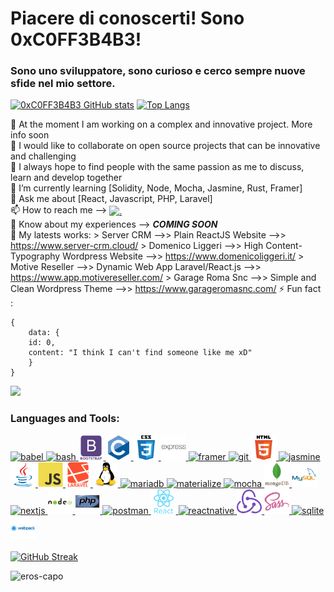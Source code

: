 <!--### Hi there 👋

[![0xC0FF3B4B3 GitHub stats](https://github-readme-stats.vercel.app/api?username=Eros-capo&count_private=true&&show_icons=true&title_color=11E940&icon_color=9411E9&text_color=daf7dc&bg_color=2A1E3F&border_color=CF2828&locale=it&include_all_commits=true&count_private=true&line_height=24&custom_title=Statistiche%20di%200xC0FF3B4B3&hide=prs)](https://github.com/Eros-Capo)                           [![Top Langs](https://github-readme-stats.vercel.app/api/top-langs/?username=Eros-capo&layout=compact&langs_count=20&card_width=300)](https://github.com/Eros-Capo)
<!--
**Eros-Capo/Eros-Capo** is a ✨ _special_ ✨ repository because its `README.md` (this file) appears on your GitHub profile.
https://github-readme-stats.vercel.app/api/top-langs/?username=Eros-capo&layout=compact&langs_count=20
Here are some ideas to get you started:

- 🔭 I’m currently working on ...
- 🌱 I’m currently learning ...
- 👯 I’m looking to collaborate on ...
- 🤔 I’m looking for help with ...
- 💬 Ask me about ...
- 📫 How to reach me: ...
- 😄 Pronouns: ...
- ⚡ Fun fact: ...
-->
# Piacere di conoscerti! Sono 0xC0FF3B4B3!

### Sono uno sviluppatore, sono curioso e cerco sempre nuove sfide nel mio settore.

[![0xC0FF3B4B3 GitHub stats](https://github-readme-stats.vercel.app/api?username=Eros-capo&count_private=true&&show_icons=true&title_color=11E940&icon_color=9411E9&text_color=daf7dc&bg_color=2A1E3F&border_color=CF2828&locale=it&include_all_commits=true&count_private=true&line_height=24&custom_title=Statistiche%20di%200xC0FF3B4B3&hide=prs)](https://github.com/Eros-Capo)                           [![Top Langs](https://github-readme-stats.vercel.app/api/top-langs/?username=Eros-capo&layout=compact&langs_count=20&card_width=300)](https://github.com/Eros-Capo)

🔭  At the moment I am working on a complex and innovative project. More info soon <br>
👯 I would like to collaborate on open source projects that can be innovative and challenging<br>
🤝 I always hope to find people with the same passion as me to discuss, learn and develop together<br>
🌱 I’m currently learning [Solidity, Node, Mocha, Jasmine, Rust, Framer]<br>
💬 Ask me about [React, Javascript, PHP, Laravel]<br>
📫 How to reach me --> <a href="https://www.linkedin.com/in/eros-capobianco/" target="blank"><img align="center" src="https://raw.githubusercontent.com/rahuldkjain/github-profile-readme-generator/master/src/images/icons/Social/linked-in-alt.svg" alt="." height="30" width="40" /></a><br>
📄 Know about my experiences --> ***COMING SOON***<br>
📄 My latests works:
	> Server CRM -->> Plain ReactJS Website -->>  https://www.server-crm.cloud/
	> Domenico Liggeri -->> High Content-Typography Wordpress Website -->> https://www.domenicoliggeri.it/
	> Motive Reseller -->> Dynamic Web App Laravel/React.js -->> https://www.app.motivereseller.com/
	> Garage Roma Snc -->> Simple and Clean Wordpress Theme -->> https://www.garageromasnc.com/
⚡ Fun fact : 

    {
	    data: { 
		id: 0,
		content: "I think I can't find someone like me xD"
		}
	}

![](https://github-profile-trophy.vercel.app/?username=eros-capo&theme=radical&margin-w=40&no-frame=true) 

<h3 align="left">Languages and Tools:</h3>
<p align="left"> <a href="https://babeljs.io/" target="_blank"> <img src="https://www.vectorlogo.zone/logos/babeljs/babeljs-icon.svg" alt="babel" width="40" height="40"/> </a> <a href="https://www.gnu.org/software/bash/" target="_blank"> <img src="https://www.vectorlogo.zone/logos/gnu_bash/gnu_bash-icon.svg" alt="bash" width="40" height="40"/> </a> <a href="https://getbootstrap.com" target="_blank"> <img src="https://raw.githubusercontent.com/devicons/devicon/master/icons/bootstrap/bootstrap-plain-wordmark.svg" alt="bootstrap" width="40" height="40"/> </a> <a href="https://www.cprogramming.com/" target="_blank"> <img src="https://raw.githubusercontent.com/devicons/devicon/master/icons/c/c-original.svg" alt="c" width="40" height="40"/> </a> <a href="https://www.w3schools.com/css/" target="_blank"> <img src="https://raw.githubusercontent.com/devicons/devicon/master/icons/css3/css3-original-wordmark.svg" alt="css3" width="40" height="40"/> </a> <a href="https://expressjs.com" target="_blank"> <img src="https://raw.githubusercontent.com/devicons/devicon/master/icons/express/express-original-wordmark.svg" alt="express" width="40" height="40"/> </a> <a href="https://www.framer.com/" target="_blank"> <img src="https://www.vectorlogo.zone/logos/framer/framer-icon.svg" alt="framer" width="40" height="40"/> </a> <a href="https://git-scm.com/" target="_blank"> <img src="https://www.vectorlogo.zone/logos/git-scm/git-scm-icon.svg" alt="git" width="40" height="40"/> </a> <a href="https://www.w3.org/html/" target="_blank"> <img src="https://raw.githubusercontent.com/devicons/devicon/master/icons/html5/html5-original-wordmark.svg" alt="html5" width="40" height="40"/> </a> <a href="https://jasmine.github.io/" target="_blank"> <img src="https://www.vectorlogo.zone/logos/jasmine/jasmine-icon.svg" alt="jasmine" width="40" height="40"/> </a> <a href="https://www.java.com" target="_blank"> <img src="https://raw.githubusercontent.com/devicons/devicon/master/icons/java/java-original.svg" alt="java" width="40" height="40"/> </a> <a href="https://developer.mozilla.org/en-US/docs/Web/JavaScript" target="_blank"> <img src="https://raw.githubusercontent.com/devicons/devicon/master/icons/javascript/javascript-original.svg" alt="javascript" width="40" height="40"/> </a> <a href="https://laravel.com/" target="_blank"> <img src="https://raw.githubusercontent.com/devicons/devicon/master/icons/laravel/laravel-plain-wordmark.svg" alt="laravel" width="40" height="40"/> </a> <a href="https://www.linux.org/" target="_blank"> <img src="https://raw.githubusercontent.com/devicons/devicon/master/icons/linux/linux-original.svg" alt="linux" width="40" height="40"/> </a> <a href="https://mariadb.org/" target="_blank"> <img src="https://www.vectorlogo.zone/logos/mariadb/mariadb-icon.svg" alt="mariadb" width="40" height="40"/> </a> <a href="https://materializecss.com/" target="_blank"> <img src="https://raw.githubusercontent.com/prplx/svg-logos/5585531d45d294869c4eaab4d7cf2e9c167710a9/svg/materialize.svg" alt="materialize" width="40" height="40"/> </a> <a href="https://mochajs.org" target="_blank"> <img src="https://www.vectorlogo.zone/logos/mochajs/mochajs-icon.svg" alt="mocha" width="40" height="40"/> </a> <a href="https://www.mongodb.com/" target="_blank"> <img src="https://raw.githubusercontent.com/devicons/devicon/master/icons/mongodb/mongodb-original-wordmark.svg" alt="mongodb" width="40" height="40"/> </a> <a href="https://www.mysql.com/" target="_blank"> <img src="https://raw.githubusercontent.com/devicons/devicon/master/icons/mysql/mysql-original-wordmark.svg" alt="mysql" width="40" height="40"/> </a> <a href="https://nextjs.org/" target="_blank"> <img src="https://cdn.worldvectorlogo.com/logos/nextjs-3.svg" alt="nextjs" width="40" height="40"/> </a> <a href="https://nodejs.org" target="_blank"> <img src="https://raw.githubusercontent.com/devicons/devicon/master/icons/nodejs/nodejs-original-wordmark.svg" alt="nodejs" width="40" height="40"/> </a> <a href="https://www.php.net" target="_blank"> <img src="https://raw.githubusercontent.com/devicons/devicon/master/icons/php/php-original.svg" alt="php" width="40" height="40"/> </a> <a href="https://postman.com" target="_blank"> <img src="https://www.vectorlogo.zone/logos/getpostman/getpostman-icon.svg" alt="postman" width="40" height="40"/> </a> <a href="https://reactjs.org/" target="_blank"> <img src="https://raw.githubusercontent.com/devicons/devicon/master/icons/react/react-original-wordmark.svg" alt="react" width="40" height="40"/> </a> <a href="https://reactnative.dev/" target="_blank"> <img src="https://reactnative.dev/img/header_logo.svg" alt="reactnative" width="40" height="40"/> </a> <a href="https://redux.js.org" target="_blank"> <img src="https://raw.githubusercontent.com/devicons/devicon/master/icons/redux/redux-original.svg" alt="redux" width="40" height="40"/> </a> <a href="https://sass-lang.com" target="_blank"> <img src="https://raw.githubusercontent.com/devicons/devicon/master/icons/sass/sass-original.svg" alt="sass" width="40" height="40"/> </a> <a href="https://www.sqlite.org/" target="_blank"> <img src="https://www.vectorlogo.zone/logos/sqlite/sqlite-icon.svg" alt="sqlite" width="40" height="40"/> </a> <a href="https://webpack.js.org" target="_blank"> <img src="https://raw.githubusercontent.com/devicons/devicon/d00d0969292a6569d45b06d3f350f463a0107b0d/icons/webpack/webpack-original-wordmark.svg" alt="webpack" width="40" height="40"/> </a> </p>

[![GitHub Streak](http://github-readme-streak-stats.herokuapp.com?user=Eros-capo&theme=react&hide_border=true&date_format=M%20j%5B%2C%20Y%5D)](https://github.com/Eros-Capo)<p align="left"> <img src="https://komarev.com/ghpvc/?username=eros-capo&label=Profile%20views&color=0e75b6&style=flat" alt="eros-capo" /> </p>
